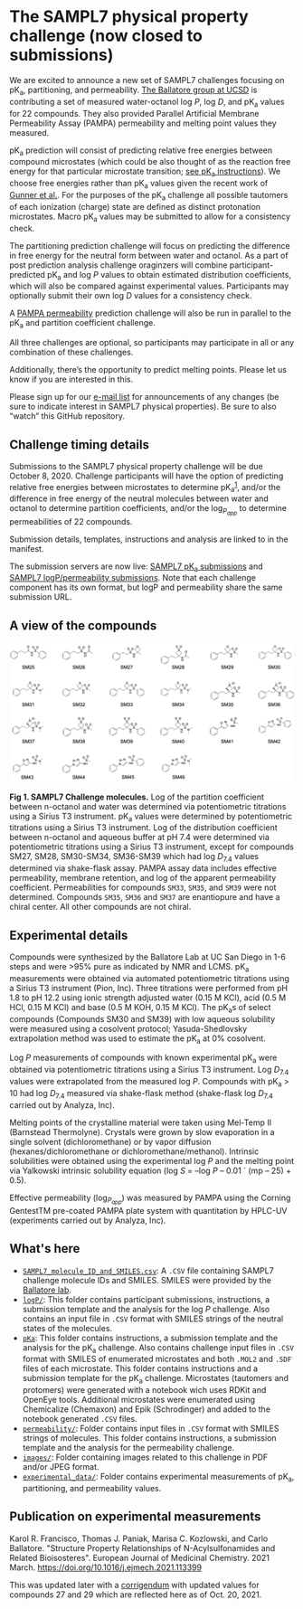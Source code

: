 # The SAMPL7 physical property challenge (now closed to submissions)
We are excited to announce a new set of SAMPL7 challenges focusing on pK<sub>a</sub>, partitioning, and permeability. [The Ballatore group at UCSD](https://pharmacy.ucsd.edu/faculty/ballatore) is contributing a set of measured water-octanol log *P*, log *D*, and pK<sub>a</sub> values for 22 compounds. They also provided Parallel Artificial Membrane Permeability Assay (PAMPA) permeability and melting point values they measured.


pK<sub>a</sub> prediction will consist of predicting relative free energies between compound microstates (which could be also thought of as the reaction free energy for that particular microstate transition; [see pK<sub>a</sub> instructions](https://github.com/samplchallenges/SAMPL7/blob/master/physical_property/pKa/pKa_challenge_instructions.md)). We choose free energies rather than pK<sub>a</sub> values given the recent work of [Gunner et al.](https://link.springer.com/content/pdf/10.1007/s10822-020-00280-7.pdf). For the purposes of the pK<sub>a</sub> challenge all possible tautomers of each ionization (charge) state are defined as distinct protonation microstates. Macro pK<sub>a</sub> values may be submitted to allow for a consistency check.

The partitioning prediction challenge will focus on predicting the difference in free energy for the neutral form between water and octanol. As a part of post prediction analysis challenge oraginzers will combine participant-predicted pK<sub>a</sub> and log *P* values to obtain estimated distribution coefficients, which will also be compared against experimental values. Participants may optionally submit their own log *D* values for a consistency check.

A [PAMPA permeability](https://pubs.acs.org/doi/10.1021/jm970530e) prediction challenge will also be run in parallel to the pK<sub>a</sub> and partition coefficient challenge.

All three challenges are optional, so participants may participate in all or any combination of these challenges.

Additionally, there’s the opportunity to predict melting points. Please let us know if you are interested in this.

Please sign up for our [e-mail list](http://eepurl.com/dPj11j) for announcements of any changes (be sure to indicate interest in SAMPL7 physical properties). Be sure to also “watch” this GitHub repository.

## Challenge timing details
Submissions to the SAMPL7 physical property challenge will be due October 8, 2020. Challenge participants will have the option of predicting relative free energies between microstates to determine pK<sub>a</sub><sup>[1](https://link.springer.com/content/pdf/10.1007/s10822-020-00280-7.pdf)</sup>, and/or the difference in free energy of the neutral molecules between water and octanol to determine partition coefficients, and/or the log<sub>*P*<sub>*app*</sub></sub> to determine permeabilities of 22 compounds.

Submission details, templates, instructions and analysis are linked to in the manifest.

The submission servers are now live: [SAMPL7 pK<sub>a</sub> submissions](http://sampl-submit.us-west-1.elasticbeanstalk.com/submit/SAMPL7-pKa) and [SAMPL7 logP/permeability submissions](http://sampl-submit.us-west-1.elasticbeanstalk.com/submit/SAMPL7-physprop). Note that each challenge component has its own format, but logP and permeability share the same submission URL.

## A view of the compounds

![22 SAMPL7 molecules](images/compounds-2d-depiction.jpeg)

**Fig 1. SAMPL7 Challenge molecules.** Log of the partition coefficient between n-octanol and water was determined via potentiometric titrations using a Sirius T3 instrument. pK<sub>a</sub> values were determined by potentiometric titrations using a Sirius T3 instrument. Log of the distribution coefficient between n-octanol and aqueous buffer at pH 7.4 were determined via potentiometric titrations using a Sirius T3 instrument, except for compounds SM27, SM28, SM30-SM34, SM36-SM39 which had log *D*<sub>7.4</sub> values determined via shake-flask assay. PAMPA assay data includes effective permeability, membrane retention, and log of the apparent permeability coefficient. Permeabilities for compounds `SM33`, `SM35`, and `SM39` were not determined. Compounds `SM35`, `SM36` and `SM37` are enantiopure and have a chiral center. All other compounds are not chiral.

## Experimental details
Compounds were synthesized by the Ballatore Lab at UC San Diego in 1-6 steps and were >95% pure as indicated by NMR and LCMS.
pK<sub>a</sub> measurements were obtained via automated potentiometric titrations using a Sirius T3 instrument (Pion, Inc). Three titrations were performed from pH 1.8 to pH 12.2 using ionic strength adjusted water (0.15 M KCl), acid (0.5 M HCl, 0.15 M KCl) and base (0.5 M KOH, 0.15 M KCl). The pK<sub>a</sub>s of select compounds (Compounds SM30 and SM39) with low aqueous solubility were measured using a cosolvent protocol; Yasuda-Shedlovsky extrapolation method was used to estimate the pK<sub>a</sub> at 0% cosolvent.

Log *P* measurements of compounds with known experimental pK<sub>a</sub> were obtained via potentiometric titrations using a Sirius T3 instrument. Log *D*<sub>7.4</sub> values were extrapolated from the measured log *P*. Compounds with pK<sub>a</sub> > 10 had log *D*<sub>7.4</sub> measured via shake-flask method (shake-flask log *D*<sub>7.4</sub> carried out by Analyza, Inc).

Melting points of the crystalline material were taken using Mel-Temp II (Barnstead Thermolyne). Crystals were grown by slow evaporation in a single solvent (dichloromethane) or by vapor diffusion (hexanes/dichloromethane or dichloromethane/methanol). Intrinsic solubilities were obtained using the experimental log *P* and the melting point via Yalkowski intrinsic solubility equation (log *S* = –log *P* – 0.01 ´ (mp – 25) + 0.5).

Effective permeability (log<sub>*P*<sub>*app*</sub></sub>) was measured by PAMPA using the Corning GentestTM pre-coated PAMPA plate system with quantitation by HPLC-UV (experiments carried out by Analyza, Inc).

## What's here

- [`SAMPL7_molecule_ID_and_SMILES.csv`](SAMPL7_molecule_ID_and_SMILES.csv): A `.CSV` file containing SAMPL7 challenge molecule IDs and SMILES. SMILES were provided by the [Ballatore lab](https://pharmacy.ucsd.edu/faculty/ballatore).
- [`logP/`](logP/): This folder contains participant submissions, instructions, a submission template and the analysis for the log *P* challenge. Also contains an input file in `.CSV` format with SMILES strings of the neutral states of the molecules.
- [`pKa`](pKa/): This folder contains instructions, a submission template and the analysis for the pK<sub>a</sub> challenge. Also contains challenge input files in `.CSV` format with SMILES of enumerated microstates and both `.MOL2` and `.SDF` files of each microstate. This folder contains instructions and a submission template for the pK<sub>a</sub> challenge. Microstates (tautomers and protomers) were generated with a notebook wich uses RDKit and OpenEye tools. Additional microstates were enumerated using Chemicalize (Chemaxon) and Epik (Schrodinger) and added to the notebook generated `.CSV` files.
- [`permeability/`](permeability/): Folder contains input files in `.CSV` format with SMILES strings of molecules. This folder contains instructions, a submission template and the analysis for the permeability challenge.
- [`images/`](images): Folder containing images related to this challenge in PDF and/or JPEG format.
- [`experimental_data/`](experimental_data/): Folder contains experimental measurements of pK<sub>a</sub>, partitioning, and permeability values.

## Publication on experimental measurements
Karol R. Francisco, Thomas J. Paniak, Marisa C. Kozlowski, and Carlo Ballatore. "Structure Property Relationships of N-Acylsulfonamides and Related Bioisosteres". European Journal of Medicinal Chemistry. 2021 March. https://doi.org/10.1016/j.ejmech.2021.113399

This was updated later with a [corrigendum](https://doi.org/10.1016/j.ejmech.2021.113894) with updated values for compounds 27 and 29 which are reflected here as of Oct. 20, 2021.


